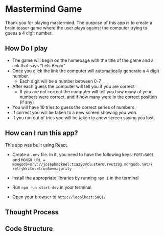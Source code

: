 # Mastermind Game

Thank you for playing mastermind. The purpose of this app is to create a brain teaser game where the user plays against the computer trying to guess a 4 digit number.

## How Do I play

- The game will begin on the homepage with the title of the game and a link that says "Lets Begin"
- Once you click the link the computer will automatically generate a 4 digit number.
  - Each digit will be a number between 0-7
- After each guess the computer will tell you if you are correct
  - If you are not correct the computer will tell you how many of your numbers were correct, and if how many were in the correct position (if any)
- You will have 10 tries to guess the correct series of numbers.
- If correct you will be taken to a new screen showing you won.
- If you run out of tries you will be taken to anew screen saying you lost.

## How can I run this app?

This app was built using React.

- Create a `.env` file. In it, you need to have the following keys: `PORT=5001` and `MONGO_URL = mongodb+srv://josephmckeel:t1a2y3@cluster0.rvutz9g.mongodb.net/?retryWrites=true&w=majority`

- install the appropriate libraries by running `npm i` in the terminal
- Run `npm run start-dev` in your terminal.
- Open your browser to `http://localhost:5001/`

## Thought Process

## Code Structure
